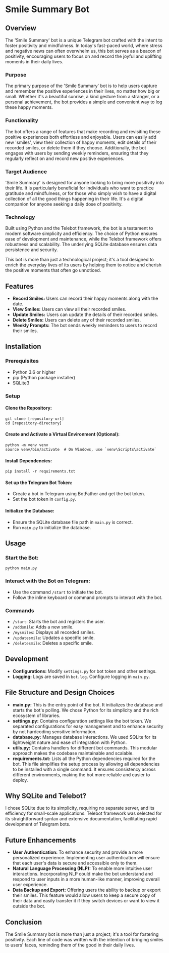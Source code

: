 # Smile Summary Bot


## Overview

The 'Smile Summary' bot is a unique Telegram bot crafted with the intent to foster positivity and mindfulness. In today's fast-paced world, where stress and negative news can often overwhelm us, this bot serves as a beacon of positivity, encouraging users to focus on and record the joyful and uplifting moments in their daily lives.

### Purpose
The primary purpose of the 'Smile Summary' bot is to help users capture and remember the positive experiences in their lives, no matter how big or small. Whether it's a beautiful sunrise, a kind gesture from a stranger, or a personal achievement, the bot provides a simple and convenient way to log these happy moments.

### Functionality
The bot offers a range of features that make recording and revisiting these positive experiences both effortless and enjoyable. Users can easily add new 'smiles', view their collection of happy moments, edit details of their recorded smiles, or delete them if they choose. Additionally, the bot engages with users by sending weekly reminders, ensuring that they regularly reflect on and record new positive experiences.

### Target Audience
'Smile Summary' is designed for anyone looking to bring more positivity into their life. It is particularly beneficial for individuals who want to practice gratitude and mindfulness, or for those who simply wish to have a digital collection of all the good things happening in their life. It's a digital companion for anyone seeking a daily dose of positivity.

### Technology
Built using Python and the Telebot framework, the bot is a testament to modern software simplicity and efficiency. The choice of Python ensures ease of development and maintenance, while the Telebot framework offers robustness and scalability. The underlying SQLite database ensures data persistence and security.

This bot is more than just a technological project; it's a tool designed to enrich the everyday lives of its users by helping them to notice and cherish the positive moments that often go unnoticed.


## Features
- **Record Smiles:** Users can record their happy moments along with the date.
- **View Smiles:** Users can view all their recorded smiles.
- **Update Smiles:** Users can update the details of their recorded smiles.
- **Delete Smiles:** Users can delete any of their recorded smiles.
- **Weekly Prompts:** The bot sends weekly reminders to users to record their smiles.


## Installation

### Prerequisites
- Python 3.6 or higher
- pip (Python package installer)
- SQLite3

### Setup
#### Clone the Repository:
    git clone [repository-url]
    cd [repository-directory]

#### Create and Activate a Virtual Environment (Optional):
    python -m venv venv
    source venv/bin/activate  # On Windows, use `venv\Scripts\activate`

#### Install Dependencies:
    pip install -r requirements.txt

#### Set up the Telegram Bot Token:
- Create a bot in Telegram using BotFather and get the bot token.
- Set the bot token in `config.py`.

#### Initialize the Database:
- Ensure the SQLite database file path in `main.py` is correct.
- Run `main.py` to initialize the database.


## Usage

### Start the Bot:
    python main.py

### Interact with the Bot on Telegram:
- Use the command `/start` to initiate the bot.
- Follow the inline keyboard or command prompts to interact with the bot.

### Commands
- `/start`: Starts the bot and registers the user.
- `/addsmile`: Adds a new smile.
- `/mysmiles`: Displays all recorded smiles.
- `/updatesmile`: Updates a specific smile.
- `/deletesmile`: Deletes a specific smile.

## Development
- **Configurations:** Modify `settings.py` for bot token and other settings.
- **Logging:** Logs are saved in `bot.log`. Configure logging in `main.py`.


## File Structure and Design Choices
- **main.py:** This is the entry point of the bot. It initializes the database and starts the bot's polling. We chose Python for its simplicity and the rich ecosystem of libraries.
- **settings.py:** Contains configuration settings like the bot token. We separated configurations for easy management and to enhance security by not hardcoding sensitive information.
- **database.py:** Manages database interactions. We used SQLite for its lightweight nature and ease of integration with Python.
- **utils.py:** Contains handlers for different bot commands. This modular approach makes the codebase maintainable and scalable.
- **requirements.txt:** Lists all the Python dependencies required for the bot. This file simplifies the setup process by allowing all dependencies to be installed with a single command. It ensures consistency across different environments, making the bot more reliable and easier to deploy.


## Why SQLite and Telebot?
I chose SQLite due to its simplicity, requiring no separate server, and its efficiency for small-scale applications.
Telebot framework was selected for its straightforward syntax and extensive documentation, facilitating rapid development of Telegram bots.


## Future Enhancements
- **User Authentication:** To enhance security and provide a more personalized experience. Implementing user authentication will ensure that each user's data is secure and accessible only to them.
- **Natural Language Processing (NLP):** To enable more intuitive user interactions. Incorporating NLP could make the bot understand and respond to user inputs in a more human-like manner, improving overall user experience.
- **Data Backup and Export:** Offering users the ability to backup or export their smiles. This feature would allow users to keep a secure copy of their data and easily transfer it if they switch devices or want to view it outside the bot.


## Conclusion
The Smile Summary bot is more than just a project; it's a tool for fostering positivity. 
Each line of code was written with the intention of bringing smiles to users' faces, reminding them of the good in their daily lives.